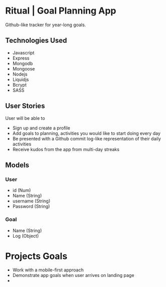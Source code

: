 # Ritual | Goal Planning App

Github-like tracker for year-long goals.

## Technologies Used
* Javascript
* Express
* Mongodb
* Mongoose
* Nodejs
* Liquidjs
* Bcrypt
* SASS

## User Stories
User will be able to
- Sign up and create a profile
- Add goals to planning, activities you would like to start doing every day
- Be presented with a Github commit log-like representation of their daily activities
- Receive kudos from the app from multi-day streaks

## Models
### User
- id (Num)
- Name (String)
- username (String)
- Password (String)

### Goal
- Name (String)
- Log (Object)

# Projects Goals
- Work with a mobile-first approach
- Demonstrate app goals when user arrives on landing page
- 
